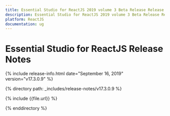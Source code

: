 ```yaml
---
title: Essential Studio for ReactJS 2019 volume 3 Beta Release Release Notes  
description: Essential Studio for ReactJS 2019 volume 3 Beta Release Release Notes  
platform: ReactJS
documentation: ug
---
```


# Essential Studio for ReactJS  Release Notes  

{% include release-info.html date="September 16, 2019"  version="v17.3.0.9" %} 


{% directory path: _includes/release-notes/v17.3.0.9 %}

{% include {{file.url}} %}

{% enddirectory %}